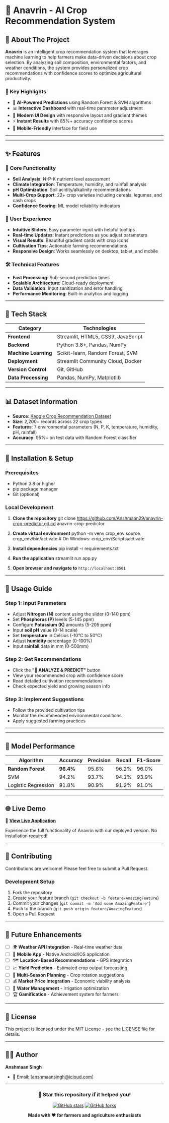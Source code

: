# 🌾 Anavrin - AI Crop Recommendation System

## 🎯 **About The Project**

**Anavrin** is an intelligent crop recommendation system that leverages machine learning to help farmers make data-driven decisions about crop selection. By analyzing soil composition, environmental factors, and weather conditions, the system provides personalized crop recommendations with confidence scores to optimize agricultural productivity.

### **🌟 Key Highlights**
- 🤖 **AI-Powered Predictions** using Random Forest & SVM algorithms
- 📊 **Interactive Dashboard** with real-time parameter adjustment
- 🎨 **Modern UI Design** with responsive layout and gradient themes
- ⚡ **Instant Results** with 85%+ accuracy confidence scores
- 📱 **Mobile-Friendly** interface for field use

---





---

## ✨ **Features**

### 🔬 **Core Functionality**
- **Soil Analysis**: N-P-K nutrient level assessment
- **Climate Integration**: Temperature, humidity, and rainfall analysis  
- **pH Optimization**: Soil acidity/alkalinity recommendations
- **Multi-Crop Support**: 22+ crop varieties including cereals, legumes, and cash crops
- **Confidence Scoring**: ML model reliability indicators

### 🎨 **User Experience**  
- **Intuitive Sliders**: Easy parameter input with helpful tooltips
- **Real-time Updates**: Instant predictions as you adjust parameters
- **Visual Results**: Beautiful gradient cards with crop icons
- **Cultivation Tips**: Actionable farming recommendations
- **Responsive Design**: Works seamlessly on desktop, tablet, and mobile

### 🛠️ **Technical Features**
- **Fast Processing**: Sub-second prediction times
- **Scalable Architecture**: Cloud-ready deployment
- **Data Validation**: Input sanitization and error handling
- **Performance Monitoring**: Built-in analytics and logging

---

## 🚀 **Tech Stack**

<div align="center">

| Category | Technologies |
|----------|-------------|
| **Frontend** | Streamlit, HTML5, CSS3, JavaScript |
| **Backend** | Python 3.8+, Pandas, NumPy |
| **Machine Learning** | Scikit-learn, Random Forest, SVM |
| **Deployment** | Streamlit Community Cloud, Docker |
| **Version Control** | Git, GitHub |
| **Data Processing** | Pandas, NumPy, Matplotlib |

</div>

---

## 📊 **Dataset Information**

- **Source**: [Kaggle Crop Recommendation Dataset](https://www.kaggle.com/atharvaingle/crop-recommendation-dataset)
- **Size**: 2,200+ records across 22 crop types
- **Features**: 7 environmental parameters (N, P, K, temperature, humidity, pH, rainfall)
- **Accuracy**: 95%+ on test data with Random Forest classifier

---

## 🔧 **Installation & Setup**

### **Prerequisites**
- Python 3.8 or higher
- pip package manager
- Git (optional)

### **Local Development**

1. **Clone the repository**
git clone https://github.com/Anshmaan29/anavrin-crop-predictor.git cd anavrin-crop-predictor

2. **Create virtual environment**
python -m venv crop_env source crop_env/bin/activate  # On Windows: crop_env\Scripts\activate


3. **Install dependencies**
pip install -r requirements.txt


4. **Run the application**
streamlit run app.py


5. **Open browser and navigate to** `http://localhost:8501`

---

## 📖 **Usage Guide**

### **Step 1: Input Parameters**
- Adjust **Nitrogen (N)** content using the slider (0-140 ppm)
- Set **Phosphorus (P)** levels (5-145 ppm)  
- Configure **Potassium (K)** amounts (5-205 ppm)
- Input **soil pH** value (0-14 scale)
- Set **temperature** in Celsius (-10°C to 50°C)
- Adjust **humidity** percentage (0-100%)
- Input **rainfall** data in mm (0-500mm)

### **Step 2: Get Recommendations**
- Click the **"🚀 ANALYZE & PREDICT"** button
- View your recommended crop with confidence score
- Read detailed cultivation recommendations
- Check expected yield and growing season info

### **Step 3: Implement Suggestions**
- Follow the provided cultivation tips
- Monitor the recommended environmental conditions
- Apply suggested farming practices

---


---

## 🤖 **Model Performance**

| Algorithm | Accuracy | Precision | Recall | F1-Score |
|-----------|----------|-----------|--------|----------|
| **Random Forest** | **96.4%** | 95.8% | 96.2% | 96.0% |
| SVM | 94.2% | 93.7% | 94.1% | 93.9% |
| Logistic Regression | 91.8% | 90.9% | 91.2% | 91.0% |

---

## 🌐 **Live Demo**

🔗 **[View Live Application](your-streamlit-url-here)**

Experience the full functionality of Anavrin with our deployed version. No installation required!

---

## 🤝 **Contributing**

Contributions are welcome! Please feel free to submit a Pull Request.

### **Development Setup**
1. Fork the repository
2. Create your feature branch (`git checkout -b feature/AmazingFeature`)
3. Commit your changes (`git commit -m 'Add some AmazingFeature'`)
4. Push to the branch (`git push origin feature/AmazingFeature`)
5. Open a Pull Request

---

## 🔮 **Future Enhancements**

- [ ] 🌍 **Weather API Integration** - Real-time weather data
- [ ] 📱 **Mobile App** - Native Android/iOS application  
- [ ] 🗺️ **Location-Based Recommendations** - GPS integration
- [ ] 📈 **Yield Prediction** - Estimated crop output forecasting
- [ ] 🌱 **Multi-Season Planning** - Crop rotation suggestions
- [ ] 💰 **Market Price Integration** - Economic viability analysis
- [ ] 🌊 **Water Management** - Irrigation optimization
- [ ] 🏆 **Gamification** - Achievement system for farmers

---

## 📄 **License**

This project is licensed under the MIT License - see the [LICENSE](LICENSE) file for details.

---

## 👨‍💻 **Author**

**Anshmaan Singh**
- 📧 Email: [anshmaansingh@icloud.com]


---



<div align="center">

### 🌟 **Star this repository if it helped you!**

[![GitHub stars](https://img.shields.io/github/stars/yourusername/anavrin-crop-predictor.svg?style=social&label=Star)](https://github.com/yourusername/anavrin-crop-predictor)
[![GitHub forks](https://img.shields.io/github/forks/yourusername/anavrin-crop-predictor.svg?style=social&label=Fork)](https://github.com/yourusername/anavrin-crop-predictor/fork)

**Made with ❤️ for farmers and agriculture enthusiasts**

</div>

